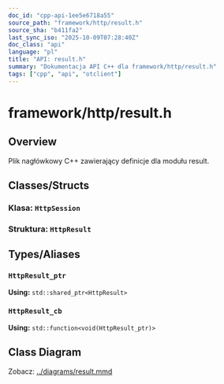 ```yaml
---
doc_id: "cpp-api-1ee5e6718a55"
source_path: "framework/http/result.h"
source_sha: "b411fa2"
last_sync_iso: "2025-10-09T07:28:40Z"
doc_class: "api"
language: "pl"
title: "API: result.h"
summary: "Dokumentacja API C++ dla framework/http/result.h"
tags: ["cpp", "api", "otclient"]
---
```


# framework/http/result.h

## Overview

Plik nagłówkowy C++ zawierający definicje dla modułu result.

## Classes/Structs

### Klasa: `HttpSession`

### Struktura: `HttpResult`

## Types/Aliases

### `HttpResult_ptr`

**Using:** `std::shared_ptr<HttpResult>`

### `HttpResult_cb`

**Using:** `std::function<void(HttpResult_ptr)>`

## Class Diagram

Zobacz: [../diagrams/result.mmd](../diagrams/result.mmd)
